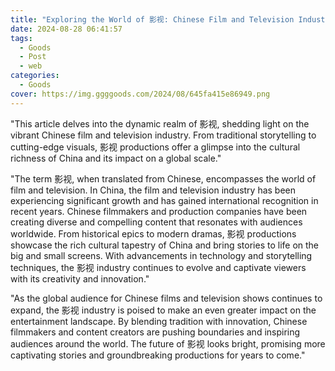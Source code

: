 ```yaml
---
title: "Exploring the World of 影视: Chinese Film and Television Industry"
date: 2024-08-28 06:41:57
tags:
  - Goods
  - Post
  - web
categories:
  - Goods
cover: https://img.ggggoods.com/2024/08/645fa415e86949.png
---
```


"This article delves into the dynamic realm of 影视, shedding light on the vibrant Chinese film and television industry. From traditional storytelling to cutting-edge visuals, 影视 productions offer a glimpse into the cultural richness of China and its impact on a global scale."

"The term 影视, when translated from Chinese, encompasses the world of film and television. In China, the film and television industry has been experiencing significant growth and has gained international recognition in recent years. Chinese filmmakers and production companies have been creating diverse and compelling content that resonates with audiences worldwide. From historical epics to modern dramas, 影视 productions showcase the rich cultural tapestry of China and bring stories to life on the big and small screens. With advancements in technology and storytelling techniques, the 影视 industry continues to evolve and captivate viewers with its creativity and innovation."

"As the global audience for Chinese films and television shows continues to expand, the 影视 industry is poised to make an even greater impact on the entertainment landscape. By blending tradition with innovation, Chinese filmmakers and content creators are pushing boundaries and inspiring audiences around the world. The future of 影视 looks bright, promising more captivating stories and groundbreaking productions for years to come."
